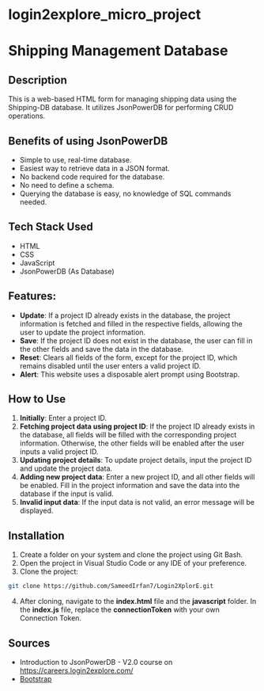 # login2explore_micro_project
# Shipping Management Database

## Description 
This is a web-based HTML form for managing shipping data using the Shipping-DB database. It utilizes JsonPowerDB for performing CRUD operations.

## Benefits of using JsonPowerDB
* Simple to use, real-time database.
* Easiest way to retrieve data in a JSON format.
* No backend code required for the database.
* No need to define a schema.
* Querying the database is easy, no knowledge of SQL commands needed.

## Tech Stack Used
* HTML
* CSS
* JavaScript
* JsonPowerDB (As Database)

## Features:
* **Update**: If a project ID already exists in the database, the project information is fetched and filled in the respective fields, allowing the user to update the project information.
* **Save**: If the project ID does not exist in the database, the user can fill in the other fields and save the data in the database.
* **Reset**: Clears all fields of the form, except for the project ID, which remains disabled until the user enters a valid project ID.
* **Alert**: This website uses a disposable alert prompt using Bootstrap.

## How to Use
1. **Initially**: Enter a project ID.
2. **Fetching project data using project ID**: If the project ID already exists in the database, all fields will be filled with the corresponding project information. Otherwise, the other fields will be enabled after the user inputs a valid project ID.
3. **Updating project details**: To update project details, input the project ID and update the project data.
4. **Adding new project data**: Enter a new project ID, and all other fields will be enabled. Fill in the project information and save the data into the database if the input is valid.
5. **Invalid input data**: If the input data is not valid, an error message will be displayed.

## Installation
1. Create a folder on your system and clone the project using Git Bash.
2. Open the project in Visual Studio Code or any IDE of your preference.
3. Clone the project:
```bash
git clone https://github.com/SameedIrfan7/Login2XplorE.git
```
4. After cloning, navigate to the **index.html** file and the **javascript** folder. In the **index.js** file, replace the **connectionToken** with your own Connection Token.

## Sources
* Introduction to JsonPowerDB - V2.0 course on https://careers.login2explore.com/
* [Bootstrap](https://getbootstrap.com/docs/5.0/getting-started/introduction/) 
